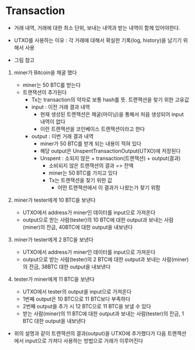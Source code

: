 # Transaction

- 거래 내역, 거래에 대한 최소 단위, 보내는 내역과 받는 내역이 함께 있어야한다.

- UTXO를 사용하는 이유 : 각 거래에 대해서 확실한 기록(log, history)을 남기기 위해서 사용

- 그림 참고

1. miner가 Bitcoin을 채굴 했다

   - miner는 50 BTC를 받는다
   - 트랜잭션이 추가된다
     - Tx는 transaction의 약자로 보통 hash를 뜻. 트랜잭션을 찾기 위한 고유값
     - input : 이전 거래 결과 내역
       - 현재 생성된 트랜잭션은 채굴(마이닝)을 통해서 처음 생성되어 input 내역이 없다
       - 이런 트랜잭션을 코인베이스 트랜잭션이라고 한다
     - output : 이번 거래 결과 내역
       - miner가 50 BTC를 받게 되는 내용이 적혀 있다
       - 해당 output은 UnspentTransactionOutput(UTXO)에 저장된다
       - Unspent : 소되지 않은 + transaction(트랜잭션) + output(결과)
         - 소비되지 않은 트랜잭션의 결과 => 잔액
         - miner는 50 BTC를 가지고 있다
         - Tx는 트랜잭션을 찾기 위한 값
           - 어떤 트랜잭션에서 이 결과가 나왔는가 찾기 위함

2. miner가 tester에게 10 BTC을 보낸다

   - UTXO에서 address가 miner인 데이터를 input으로 가져온다
   - output으로 받는 사람(tester)의 10 BTC에 대한 output과 보내는 사람(miner)의 잔금, 40BTC에 대한 output을 내보낸다

3. miner가 tester에게 2 BTC을 보낸다

   - UTXO에서 address가 miner인 데이터를 input으로 가져온다
   - output으로 받는 사람(tester)의 2 BTC에 대한 output과 보내는 사람(miner)의 잔금, 38BTC 대한 output을 내보낸다

4. tester가 miner에게 11 BTC을 보낸다
   - UTXO에서 tester의 output을 input으로 가져온다
   - 1번째 output은 10 BTC으로 11 BTC보다 부족하다
   - 2번째 output을 추가 시 12 BTC으로 11 BTC을 보낼 수 있다
   - 받는 사람(miner)의 11 BTC에 대한 output과 보내는 사람(tester)의 잔금, 1 BTC 대한 output을 내보낸다

- 위의 설명과 같이 트랜잭션의 결과(output)을 UTXO에 추가했다가 다음 트랜잭션에서 input으로 가져다 사용하는 방법으로 거래가 이루어진다
